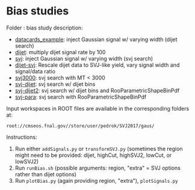 # Bias studies

Folder : bias study description:
* [datacards_example](./datacards_example): inject Gaussian signal w/ varying width (dijet search)
* [dijet](./dijet): multiply dijet signal rate by 100
* [svj](./svj): inject Gaussian signal w/ varying width (svj search)
* [dijet-svj](./dijet-svj): Rescale dijet data to SVJ-like yield, vary signal width and signal/data ratio
* [svj3000](./svj3000): svj search with MT < 3000
* [svj-dijet](./svj-dijet): svj search w/ dijet bins
* [svj-dijet2](./svj-dijet2): svj search w/ dijet bins and RooParametricShapeBinPdf
* [svj-para](./svj-para): svj search with RooParametricShapeBinPdf

Input workspaces in ROOT files are available in the corresponding folders at:
```
root://cmseos.fnal.gov//store/user/pedrok/SVJ2017/gaus/
```

Instructions:
1. Run either `addSignals.py` or `transformSVJ.py` (sometimes the region might need to be provided: dijet, highCut, highSVJ2, lowCut, or lowSVJ2)
2. Run `runBias.sh` (possible arguments: region, "extra" = SVJ options rather than dijet options)
3. Run `plotBias.py` (again providing region, "extra"), `plotSignals.py`
